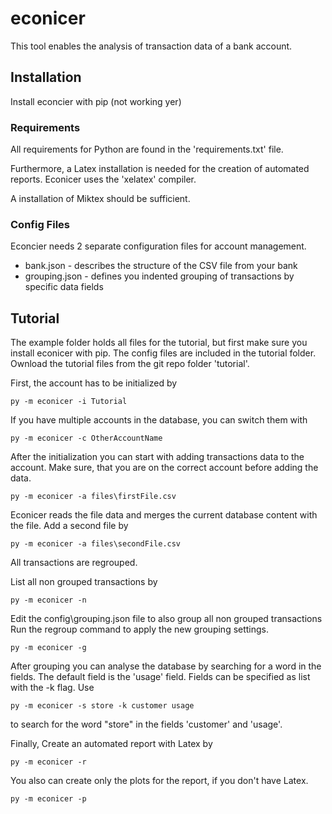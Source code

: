# econicer

This tool enables the analysis of transaction data of a bank account.

## Installation

Install econcier with pip (not working yer)

### Requirements

All requirements for Python are found in the 'requirements.txt' file.

Furthermore, a Latex installation is needed for the creation of automated
reports. Econicer uses the 'xelatex' compiler.

A installation of Miktex should be sufficient.

### Config Files

Econcier needs 2 separate configuration files for account management. 
* bank.json - describes the structure of the CSV file from your bank
* grouping.json - defines you indented grouping of transactions by specific data fields

## Tutorial

The example folder holds all files for the tutorial, but first make sure you
install econicer with pip. The config files are included in the tutorial folder.
Ownload the tutorial files from the git repo folder 'tutorial'.

First, the account has to be initialized by
```
py -m econicer -i Tutorial
```

If you have multiple accounts in the database, you can switch them with
```
py -m econicer -c OtherAccountName
```

After the initialization you can start with adding transactions data to the account.
Make sure, that you are on the correct account before adding the data.
```
py -m econicer -a files\firstFile.csv
```
Econicer reads the file data and merges the current database content with the file.
Add a second file by
```
py -m econicer -a files\secondFile.csv
```

All transactions are regrouped. 

List all non grouped transactions by
```
py -m econicer -n
```
Edit the config\grouping.json file to also group all non grouped transactions
Run the regroup command to apply the new grouping settings.
```
py -m econicer -g
```

After grouping you can analyse the database by searching for a word in the fields. The default field is the 'usage' field.
Fields can be specified as list with the -k flag. Use
```
py -m econicer -s store -k customer usage
```
to search for the word "store" in the fields 'customer' and 'usage'.

Finally, Create an automated report with Latex by
```
py -m econicer -r
```

You also can create only the plots for the report, if you don't have Latex.
```
py -m econicer -p
```